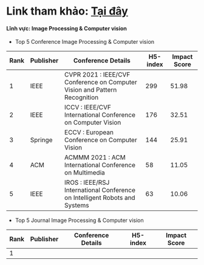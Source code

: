 # Link tham khảo: [Tại đây](https://www.guide2research.com/topconf/)

#### Lĩnh vực: Image Processing & Computer vision
- Top 5 Conference Image Processing & Computer vision

|Rank   | Publisher  | Conference Details | H5-index| Impact Score|
|-------|------------|--------------------|---------|-------------|
|  1    |   IEEE     | CVPR 2021 : IEEE/CVF Conference on Computer Vision and Pattern Recognition | 299 | 51.98 |
|2|IEEE|ICCV : IEEE/CVF International Conference on Computer Vision|176|32.51|
|3|Springe|ECCV : European Conference on Computer Vision|144|25.91|
|4|ACM|ACMMM 2021 : ACM International Conference on Multimedia|58|11.05|
|5|IEEE|IROS : IEEE/RSJ International Conference on Intelligent Robots and Systems|63|10.06|


- Top 5 Journal Image Processing & Computer vision

|Rank   | Publisher  | Conference Details | H5-index| Impact Score|
|-------|------------|--------------------|---------|-------------|
|1|
